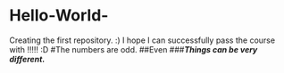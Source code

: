 # Hello-World-
Creating the first repository. :) I hope I can successfully pass the course with !!!!! :D 
#The numbers are odd.
##Even 
###***Things can be very different.***

